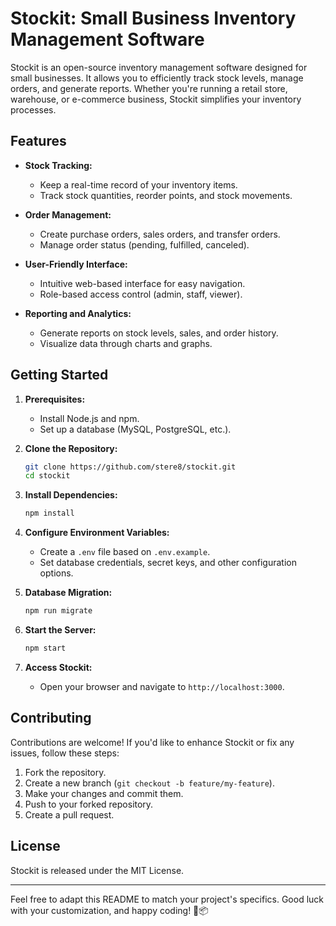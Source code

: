 

# Stockit: Small Business Inventory Management Software

Stockit is an open-source inventory management software designed for small businesses. It allows you to efficiently track stock levels, manage orders, and generate reports. Whether you're running a retail store, warehouse, or e-commerce business, Stockit simplifies your inventory processes.

## Features

- **Stock Tracking:**
  - Keep a real-time record of your inventory items.
  - Track stock quantities, reorder points, and stock movements.

- **Order Management:**
  - Create purchase orders, sales orders, and transfer orders.
  - Manage order status (pending, fulfilled, canceled).

- **User-Friendly Interface:**
  - Intuitive web-based interface for easy navigation.
  - Role-based access control (admin, staff, viewer).

- **Reporting and Analytics:**
  - Generate reports on stock levels, sales, and order history.
  - Visualize data through charts and graphs.

## Getting Started

1. **Prerequisites:**
   - Install Node.js and npm.
   - Set up a database (MySQL, PostgreSQL, etc.).

2. **Clone the Repository:**
   ```bash
   git clone https://github.com/stere8/stockit.git
   cd stockit
   ```

3. **Install Dependencies:**
   ```bash
   npm install
   ```

4. **Configure Environment Variables:**
   - Create a `.env` file based on `.env.example`.
   - Set database credentials, secret keys, and other configuration options.

5. **Database Migration:**
   ```bash
   npm run migrate
   ```

6. **Start the Server:**
   ```bash
   npm start
   ```

7. **Access Stockit:**
   - Open your browser and navigate to `http://localhost:3000`.

## Contributing

Contributions are welcome! If you'd like to enhance Stockit or fix any issues, follow these steps:

1. Fork the repository.
2. Create a new branch (`git checkout -b feature/my-feature`).
3. Make your changes and commit them.
4. Push to your forked repository.
5. Create a pull request.

## License

Stockit is released under the MIT License.

---

Feel free to adapt this README to match your project's specifics. Good luck with your customization, and happy coding! 🚀📦
